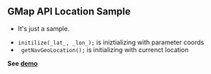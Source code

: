 GMap API Location Sample
---------------

* It's just a sample.
- `` initilize(_lat_, _lon_); `` is iniztializing with parameter coords
- ``  getNavGeoLocation(); `` is initializing with currenct location


**See [demo]**

  [demo]: http://tanerdogan.com/github/gmap-coord/